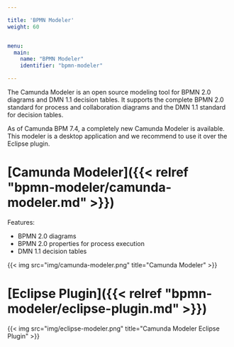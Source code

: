 ```yaml
---

title: 'BPMN Modeler'
weight: 60


menu:
  main:
    name: "BPMN Modeler"
    identifier: "bpmn-modeler"

---
```


The Camunda Modeler is an open source modeling tool for BPMN 2.0 diagrams and DMN 1.1 decision tables. It supports the complete BPMN 2.0 standard for process and collaboration diagrams and the DMN 1.1 standard for decision tables.

As of Camunda BPM 7.4, a completely new Camunda Modeler is available. This modeler is a desktop application and we recommend to use it over the Eclipse plugin.

# [Camunda Modeler]({{< relref "bpmn-modeler/camunda-modeler.md" >}})

Features:

* BPMN 2.0 diagrams
* BPMN 2.0 properties for process execution
* DMN 1.1 decision tables

{{< img src="img/camunda-modeler.png" title="Camunda Modeler" >}}

# [Eclipse Plugin]({{< relref "bpmn-modeler/eclipse-plugin.md" >}})

{{< img src="img/eclipse-modeler.png" title="Camunda Modeler Eclipse Plugin" >}}